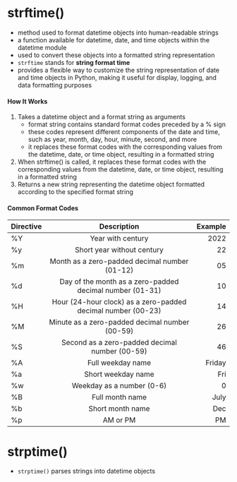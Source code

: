 # strftime()
-  method used to format datetime objects into human-readable strings
- a function available for datetime, date, and time objects within the datetime module
- used to convert these objects into a formatted string representation
- `strftime` stands for **string format time**
- provides a flexible way to customize the string representation of date and time objects in Python, making it useful for display, logging, and data formatting purposes


#### How It Works
1. Takes a datetime object and a format string as arguments
    - format string contains standard format codes preceded by a % sign
    - these codes represent different components of the date and time, such as year, month, day, hour, minute, second, and more
    - it replaces these format codes with the corresponding values from the datetime, date, or time object, resulting in a formatted string
2. When strftime() is called, it replaces these format codes with the corresponding values from the datetime, date, or time object, resulting in a formatted string
3. Returns a new string representing the datetime object formatted according to the specified format string

#### Common Format Codes
| Directive   | Description                                                 | Example  |
| :---------- | :---------------------------------------------------------: | -------: |
| %Y          | Year with century                                           | 2022     |
| %y          | Short year without century                                  | 22       |
| %m          | Month as a zero-padded decimal number (01-12)               | 05       |
| %d          | Day of the month as a zero-padded decimal number (01-31)    | 10       |
| %H          | Hour (24-hour clock) as a zero-padded decimal number (00-23)| 14       |
| %M          | Minute as a zero-padded decimal number (00-59)              | 26       |
| %S          | Second as a zero-padded decimal number (00-59)              | 46       |
| %A          | Full weekday name                                           | Friday   |
| %a          | Short weekday name                                          | Fri      |
| %w          | Weekday as a number (0-6)                                   | 0        |
| %B          | Full month name                                             | July     |
| %b          | Short month name                                            | Dec      |
| %p          | AM or PM                                                    | PM       |


 # strptime() 
 - `strptime()` parses strings into datetime objects